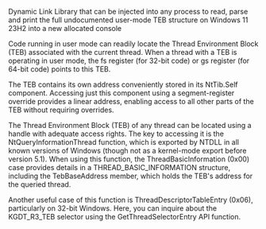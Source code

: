 Dynamic Link Library that can be injected into any process to read, parse and print the full undocumented user-mode TEB structure on Windows 11 23H2 into a new allocated console

Code running in user mode can readily locate the Thread Environment Block (TEB) associated with the current thread. When a thread with a TEB is operating in user mode, the fs register (for 32-bit code) or gs register (for 64-bit code) points to this TEB.

The TEB contains its own address conveniently stored in its NtTib.Self component. Accessing just this component using a segment-register override provides a linear address, enabling access to all other parts of the TEB without requiring overrides. 

The Thread Environment Block (TEB) of any thread can be located using a handle with adequate access rights. The key to accessing it is the NtQueryInformationThread function, which is exported by NTDLL in all known versions of Windows (though not as a kernel-mode export before version 5.1). When using this function, the ThreadBasicInformation (0x00) case provides details in a THREAD_BASIC_INFORMATION structure, including the TebBaseAddress member, which holds the TEB's address for the queried thread.

Another useful case of this function is ThreadDescriptorTableEntry (0x06), particularly on 32-bit Windows. Here, you can inquire about the KGDT_R3_TEB selector using the GetThreadSelectorEntry API function.
